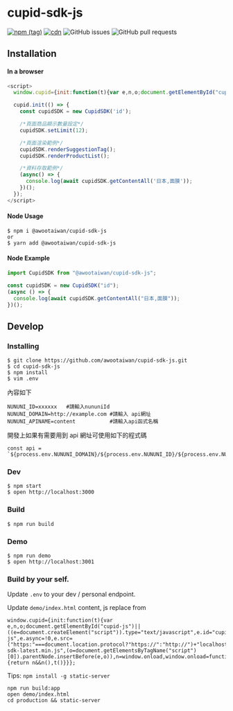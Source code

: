 # cupid-sdk-js

[![npm (tag)](https://img.shields.io/npm/v/@awootaiwan/cupid-sdk-js/latest?color=red)](https://www.npmjs.com/package/@awootaiwan/cupid-sdk-js) [![cdn](https://img.shields.io/badge/cdn-latest-orange)](https://api.awoo.org/libs/cupid-sdk-latest.min.js) ![GitHub issues](https://img.shields.io/github/issues/awootaiwan/cupid-sdk-js) ![GitHub pull requests](https://img.shields.io/github/issues-pr/awootaiwan/cupid-sdk-js)

## Installation

#### In a browser

```javascript
<script>
  window.cupid={init:function(t){var e,n,o;document.getElementById("cupid-js")||((e=document.createElement("script")).type="text/javascript",e.id="cupid-js",e.async=!0,e.src=("https:"===document.location.protocol?"https://":"http://")+"api.awoo.org/libs/cupid-sdk-latest.min.js",(o=document.getElementsByTagName("script")[0]).parentNode.insertBefore(e,o)),n=window.onload,window.onload=function(){return n&&n(),t()}}};

  cupid.init(() => {
    const cupidSDK = new CupidSDK('id');

    /*頁面商品顯示數量設定*/
    cupidSDK.setLimit(12);

    /*頁面渲染範例*/
    cupidSDK.renderSuggestionTag();
    cupidSDK.renderProductList();

    /*資料存取範例*/
    (async() => {
      console.log(await cupidSDK.getContentAll('日本,面膜'));
    })();
  });
</script>
```

#### Node Usage

```
$ npm i @awootaiwan/cupid-sdk-js
or
$ yarn add @awootaiwan/cupid-sdk-js
```

#### Node Example

```javascript
import CupidSDK from "@awootaiwan/cupid-sdk-js";

const cupidSDK = new CupidSDK("id");
(async () => {
  console.log(await cupidSDK.getContentAll("日本,面膜"));
})();
```

## Develop

### Installing

```
$ git clone https://github.com/awootaiwan/cupid-sdk-js.git
$ cd cupid-sdk-js
$ npm install
$ vim .env
```

內容如下

```
NUNUNI_ID=xxxxxx   #請輸入nununiId
NUNUNI_DOMAIN=http://example.com #請輸入 api網址
NUNUNI_APINAME=content           #請輸入api函式名稱
```

開發上如果有需要用到 api 網址可使用如下的程式碼

```
const api = `${process.env.NUNUNI_DOMAIN}/${process.env.NUNUNI_ID}/${process.env.NUNUNI_APINAME}`;
```

### Dev

```
$ npm start
$ open http://localhost:3000
```

### Build

```
$ npm run build
```

### Demo

```
$ npm run demo
$ open http://localhost:3001
```

### Build by your self.

Update `.env` to your dev / personal endpoint.

Update `demo/index.html` content, js replace from

```
window.cupid={init:function(t){var e,n,o;document.getElementById("cupid-js")||((e=document.createElement("script")).type="text/javascript",e.id="cupid-js",e.async=!0,e.src=("https:"===document.location.protocol?"https://":"http://")+"localhost:9080/cupid-sdk-latest.min.js",(o=document.getElementsByTagName("script")[0]).parentNode.insertBefore(e,o)),n=window.onload,window.onload=function(){return n&&n(),t()}}};
```

Tips: `npm install -g static-server`

```
npm run build:app
open demo/index.html
cd production && static-server
```
